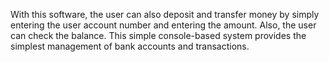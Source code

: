 With this software, the user can also deposit and transfer money by simply entering the user account number and entering the amount. Also, the user can check the balance. This simple console-based system provides the simplest management of bank accounts and transactions.
